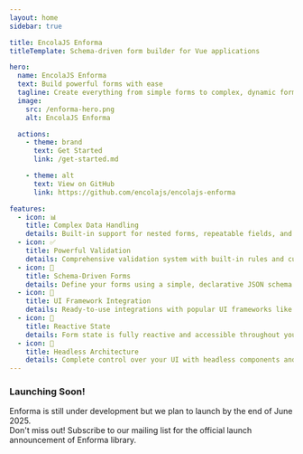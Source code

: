 ```yaml
---
layout: home
sidebar: true

title: EncolaJS Enforma
titleTemplate: Schema-driven form builder for Vue applications

hero:
  name: EncolaJS Enforma
  text: Build powerful forms with ease
  tagline: Create everything from simple forms to complex, dynamic forms. Support for both field-based and schema forms. 30+ built-in validation rules. Presets for you favorite UI library.
  image:
    src: /enforma-hero.png
    alt: EncolaJS Enforma

  actions:
    - theme: brand
      text: Get Started
      link: /get-started.md

    - theme: alt
      text: View on GitHub
      link: https://github.com/encolajs/encolajs-enforma

features:
  - icon: 📊
    title: Complex Data Handling
    details: Built-in support for nested forms, repeatable fields, and complex data structures.
  - icon: ✅
    title: Powerful Validation
    details: Comprehensive validation system with built-in rules and custom validation support.
  - icon: 📝
    title: Schema-Driven Forms
    details: Define your forms using a simple, declarative JSON schema. No more boilerplate code.
  - icon: 🎨
    title: UI Framework Integration
    details: Ready-to-use integrations with popular UI frameworks like PrimeVue, Vuetify and Quasar.
  - icon: 🔄
    title: Reactive State
    details: Form state is fully reactive and accessible throughout your component tree.
  - icon: 🧩
    title: Headless Architecture
    details: Complete control over your UI with headless components and composables.
---
```


<div class="text-center">
<h3>Launching Soon!</h3>

<p>Enforma is still under development but we plan to launch by the end of June 2025.<br>Don't miss out! Subscribe to our mailing list for the official launch announcement of Enforma library.</p>

<!-- MailerLite Universal -->
<ClientOnly>
<script>
    (function(w,d,e,u,f,l,n){w[f]=w[f]||function(){(w[f].q=w[f].q||[])
    .push(arguments);},l=d.createElement(e),l.async=1,l.src=u,
    n=d.getElementsByTagName(e)[0],n.parentNode.insertBefore(l,n);})
    (window,document,'script','https://assets.mailerlite.com/js/universal.js','ml');
    ml('account', '1482104');
</script>
</ClientOnly>
<!-- End MailerLite Universal -->

<div class="ml-embedded" data-form="Jc3r79"></div>
</div>

<style>
.VPHero .image {
  max-width: 100%;
}
.VPHero .image-container {
  max-width: 100% !important;
  transform: none;
  padding: 0;
  margin: 0;
}
.VPHero .image-bg {
  display: none;
}
.VPHero .image-src {
  width: 100% !important;
  max-width: 100% !important;
  max-height: none;
  top: 0;
  left: 0;
  position: relative;
  transform: none;
}
</style>
